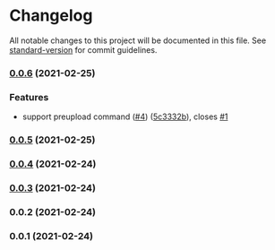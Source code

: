 # Changelog

All notable changes to this project will be documented in this file. See [standard-version](https://github.com/conventional-changelog/standard-version) for commit guidelines.

### [0.0.6](https://github.com/pahud/s3share/compare/v0.0.5...v0.0.6) (2021-02-25)


### Features

* support preupload command ([#4](https://github.com/pahud/s3share/issues/4)) ([5c3332b](https://github.com/pahud/s3share/commit/5c3332be276fc0dbabba306c70114af3354bbc73)), closes [#1](https://github.com/pahud/s3share/issues/1)

### [0.0.5](https://github.com/pahud/s3share/compare/v0.0.4...v0.0.5) (2021-02-25)

### [0.0.4](https://github.com/pahud/s3share/compare/v0.0.3...v0.0.4) (2021-02-24)

### [0.0.3](https://github.com/pahud/s3share/compare/v0.0.2...v0.0.3) (2021-02-24)

### 0.0.2 (2021-02-24)

### 0.0.1 (2021-02-24)
